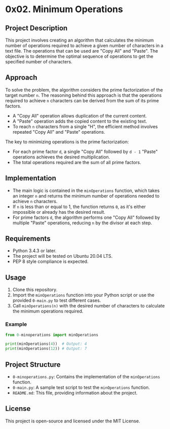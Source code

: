 # 0x02. Minimum Operations

## Project Description
This project involves creating an algorithm that calculates the minimum number of operations required to achieve a given number of characters in a text file. The operations that can be used are "Copy All" and "Paste". The objective is to determine the optimal sequence of operations to get the specified number of characters.

## Approach
To solve the problem, the algorithm considers the prime factorization of the target number `n`. The reasoning behind this approach is that the operations required to achieve `n` characters can be derived from the sum of its prime factors.

- A "Copy All" operation allows duplication of the current content.
- A "Paste" operation adds the copied content to the existing text.
- To reach `n` characters from a single "H", the efficient method involves repeated "Copy All" and "Paste" operations.

The key to minimizing operations is the prime factorization:
- For each prime factor `d`, a single "Copy All" followed by `d - 1` "Paste" operations achieves the desired multiplication.
- The total operations required are the sum of all prime factors.

## Implementation
- The main logic is contained in the `minOperations` function, which takes an integer `n` and returns the minimum number of operations needed to achieve `n` characters.
- If `n` is less than or equal to 1, the function returns `0`, as it's either impossible or already has the desired result.
- For prime factors `d`, the algorithm performs one "Copy All" followed by multiple "Paste" operations, reducing `n` by the divisor at each step.

## Requirements
- Python 3.4.3 or later.
- The project will be tested on Ubuntu 20.04 LTS.
- PEP 8 style compliance is expected.

## Usage
1. Clone this repository.
2. Import the `minOperations` function into your Python script or use the provided `0-main.py` to test different cases.
3. Call `minOperations(n)` with the desired number of characters to calculate the minimum operations required.

### Example
```python
from 0-minoperations import minOperations

print(minOperations(4))  # Output: 4
print(minOperations(12)) # Output: 7
```

## Project Structure
- `0-minoperations.py`: Contains the implementation of the `minOperations` function.
- `0-main.py`: A sample test script to test the `minOperations` function.
- `README.md`: This file, providing information about the project.

## License
This project is open-source and licensed under the MIT License.
